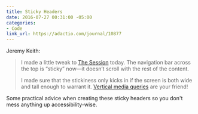 ```yaml
---
title: Sticky Headers
date: 2016-07-27 00:31:00 -05:00
categories:
- Code
link_url: https://adactio.com/journal/10877
---
```


Jeremy Keith:

>I made a little tweak to [The Session](https://thesession.org/) today. The navigation bar across the top is “sticky” now—it doesn’t scroll with the rest of the content.
>
> I made sure that the stickiness only kicks in if the screen is both wide and tall enough to warrant it. [Vertical media queries](https://boagworld.com/dev/vertical-media-queries/) are your friend!

Some practical advice when creating these sticky headers so you don't mess anything up accessibility-wise.
